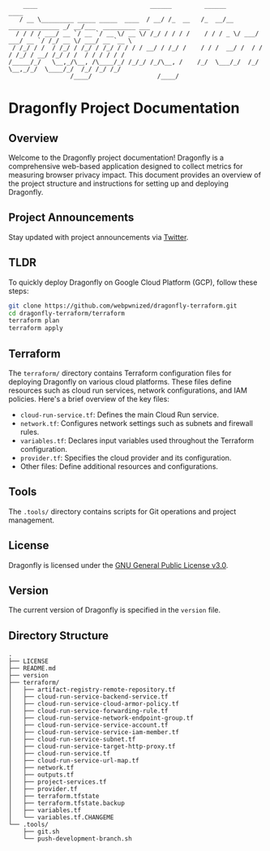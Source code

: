 ```
    ____                               ______         ______                     ____                   
   / __ \_________ _____ _____  ____  / __/ /_  __   /_  __/__  ______________ _/ __/___  _________ ___ 
  / / / / ___/ __ `/ __ `/ __ \/ __ \/ /_/ / / / /    / / / _ \/ ___/ ___/ __ `/ /_/ __ \/ ___/ __ `__ \
 / /_/ / /  / /_/ / /_/ / /_/ / / / / __/ / /_/ /    / / /  __/ /  / /  / /_/ / __/ /_/ / /  / / / / / /
/_____/_/   \__,_/\__, /\____/_/ /_/_/ /_/\__, /    /_/  \___/_/  /_/   \__,_/_/  \____/_/  /_/ /_/ /_/ 
                 /____/                  /____/                                                         
```

# Dragonfly Project Documentation

## Overview

Welcome to the Dragonfly project documentation! Dragonfly is a comprehensive web-based application designed to collect metrics for measuring browser privacy impact. This document provides an overview of the project structure and instructions for setting up and deploying Dragonfly.

## Project Announcements

Stay updated with project announcements via [Twitter](https://twitter.com/webpwnized).

## TLDR

To quickly deploy Dragonfly on Google Cloud Platform (GCP), follow these steps:

```bash
git clone https://github.com/webpwnized/dragonfly-terraform.git
cd dragonfly-terraform/terraform
terraform plan
terraform apply
```

## Terraform

The `terraform/` directory contains Terraform configuration files for deploying Dragonfly on various cloud platforms. These files define resources such as cloud run services, network configurations, and IAM policies. Here's a brief overview of the key files:

- `cloud-run-service.tf`: Defines the main Cloud Run service.
- `network.tf`: Configures network settings such as subnets and firewall rules.
- `variables.tf`: Declares input variables used throughout the Terraform configuration.
- `provider.tf`: Specifies the cloud provider and its configuration.
- Other files: Define additional resources and configurations.

## Tools

The `.tools/` directory contains scripts for Git operations and project management.

## License

Dragonfly is licensed under the [GNU General Public License v3.0](LICENSE).

## Version

The current version of Dragonfly is specified in the `version` file.

## Directory Structure

```
.
├── LICENSE
├── README.md
├── version
├── terraform/
│   ├── artifact-registry-remote-repository.tf
│   ├── cloud-run-service-backend-service.tf
│   ├── cloud-run-service-cloud-armor-policy.tf
│   ├── cloud-run-service-forwarding-rule.tf
│   ├── cloud-run-service-network-endpoint-group.tf
│   ├── cloud-run-service-service-account.tf
│   ├── cloud-run-service-service-iam-member.tf
│   ├── cloud-run-service-subnet.tf
│   ├── cloud-run-service-target-http-proxy.tf
│   ├── cloud-run-service.tf
│   ├── cloud-run-service-url-map.tf
│   ├── network.tf
│   ├── outputs.tf
│   ├── project-services.tf
│   ├── provider.tf
│   ├── terraform.tfstate
│   ├── terraform.tfstate.backup
│   ├── variables.tf
│   └── variables.tf.CHANGEME
└── .tools/
    ├── git.sh
    └── push-development-branch.sh
```
